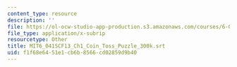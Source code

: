 ```yaml
---
content_type: resource
description: ''
file: https://ol-ocw-studio-app-production.s3.amazonaws.com/courses/6-041sc-probabilistic-systems-analysis-and-applied-probability-fall-2013/f1f68e6451e1cb6b8566cd02859d9b40_MIT6_041SCF13_Ch1_Coin_Toss_Puzzle_300k.srt
file_type: application/x-subrip
resourcetype: Other
title: MIT6_041SCF13_Ch1_Coin_Toss_Puzzle_300k.srt
uid: f1f68e64-51e1-cb6b-8566-cd02859d9b40
---
```


